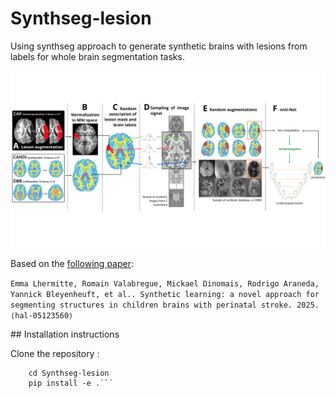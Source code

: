 # Synthseg-lesion
Using synthseg approach to generate synthetic brains with lesions from labels for whole brain segmentation tasks. 

![Method](./images/schema_methode_general.png "Method")

Based on the [following paper](https://hal.science/hal-05123560): 

``` Emma Lhermitte, Romain Valabregue, Mickael Dinomais, Rodrigo Araneda, Yannick Bleyenheuft, et al.. Synthetic learning: a novel approach for segmenting structures in children brains with perinatal stroke. 2025. ⟨hal-05123560⟩ ```

## Installation instructions 

Clone the repository :

```  git clone https://github.com/emlhe/Synthseg-lesion.git
    cd Synthseg-lesion
    pip install -e .```


